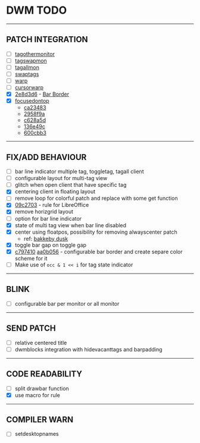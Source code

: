 # DWM TODO

---

## PATCH INTEGRATION

- [ ] [tagothermonitor](https://dwm.suckless.org/patches/tagothermonitor/)
- [ ] [tagswapmon](https://github.com/bakkeby/patches/wiki/tagswapmon)
- [ ] [tagallmon](https://github.com/bakkeby/patches/wiki/tagallmon)
- [ ] [swaptags](https://dwm.suckless.org/patches/swaptags)
- [ ] [warp](https://dwm.suckless.org/patches/warp)
- [ ] [cursorwarp](https://dwm.suckless.org/patches/cursorwarp)
- [x] [2e8d3d6][1] - [Bar Border](https://codemadness.org/paste/dwm-border-bar.patch)
- [x] [focusedontop](https://raw.githubusercontent.com/bakkeby/patches/master/dwm/dwm-focusedontop-6.2_full.diff)
  - [ca23483][5]
  - [2958f9a][6]
  - [c628a5d][7]
  - [136e49c][8]
  - [600cbb3][9]

---

## FIX/ADD BEHAVIOUR

- [ ] bar line indicator multiple tag, toggletag, tagall client
- [ ] configurable layout for multi-tag view
- [ ] glitch when open client that have specific tag
- [x] centering client in floating layout
- [ ] remove loop for colorful patch and replace with some get function
- [x] [09c2703][4] - rule for LibreOffice
- [x] remove horizgrid layout
- [ ] option for bar line indicator
- [x] state of multi tag view when bar line disabled
- [x] center using floatpos, possibility for removing alwayscenter patch
  - ref: [bakkeby dusk](https://github.com/bakkeby/dusk/commit/cd0eeb8)
- [x] toggle bar gap on toggle gap
- [x] [c797410][2] [aa0b056][3] - configurable bar border and create separe color scheme for it
- [ ] Make use of `occ & 1 << i` for tag state indicator

---

## BLINK

- [ ] configurable bar per monitor or all monitor

---

## SEND PATCH

- [ ] relative centered title
- [ ] dwmblocks integration with hidevacanttags and barpadding

---

## CODE READABILITY

- [ ] split drawbar function
- [x] use macro for rule

---

## COMPILER WARN

- [ ] setdesktopnames

[1]: <https://github.com/fitrh/dwm/commit/2e8d3d61e2758f63bf4c11cb6df07049543b19e6>
[2]: <https://github.com/fitrh/dwm/commit/c797410334f26c90b544ec74b98425844838f16f>
[3]: <https://github.com/fitrh/dwm/commit/aa0b0563aa459f830fc8ade1bef9b9ad582b0621>
[4]: <https://github.com/fitrh/dwm/commit/09c270314aad2182cf597bc27261696c5a4d1fc9>
[5]: <https://github.com/fitrh/dwm/commit/ca23483b314a5a44aa72807475129ea7b0ebbf40>
[6]: <https://github.com/fitrh/dwm/commit/2958f9ac5241802f2fad5c159c37037aa8fca21b>
[7]: <https://github.com/fitrh/dwm/commit/c628a5da7a89cef84e2d294a1ebb755a9210d67a>
[8]: <https://github.com/fitrh/dwm/commit/136e49c6ef6b86bbb6c8acff3c472446fa1ceb27>
[9]: <https://github.com/fitrh/dwm/commit/600cbb3ba74d4818a910690dacfe245b87237fd5>
